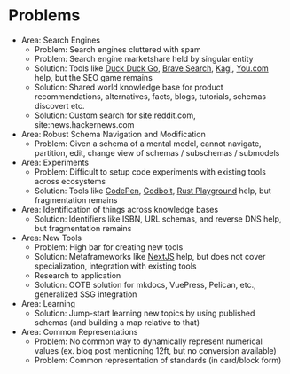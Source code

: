 # Problems

- Area: Search Engines
  - Problem: Search engines cluttered with spam
  - Problem: Search engine marketshare held by singular entity
  - Solution: Tools like [Duck Duck Go][duck-duck-go], [Brave Search][brave-search], [Kagi][kagi], [You.com][you] help, but the SEO game remains
  - Solution: Shared world knowledge base for product recommendations, alternatives, facts, blogs, tutorials, schemas discovert etc.
  - Solution: Custom search for site:reddit.com, site:news.hackernews.com
- Area: Robust Schema Navigation and Modification
  - Problem: Given a schema of a mental model, cannot navigate, partition, edit, change view of schemas / subschemas / submodels
- Area: Experiments
  - Problem: Difficult to setup code experiments with existing tools across ecosystems
  - Solution: Tools like [CodePen][code-pen], [Godbolt][godbolt], [Rust Playground][rust-playground] help, but fragmentation remains
- Area: Identification of things across knowledge bases
  - Solution: Identifiers like ISBN, URL schemas, and reverse DNS help, but fragmentation remains
- Area: New Tools
  - Problem: High bar for creating new tools
  - Solution: Metaframeworks like [NextJS](https://nextjs.org) help, but does not cover specialization, integration with existing tools
  - Research to application
  - Solution: OOTB solution for mkdocs, VuePress, Pelican, etc., generalized SSG integration
- Area: Learning
  - Solution: Jump-start learning new topics by using published schemas (and building a map relative to that)
- Area: Common Representations
  - Problem: No common way to dynamically represent numerical values (ex. blog post mentioning 12ft, but no conversion available)
  - Problem: Common representation of standards (in card/block form)

[duck-duck-go]: https://duckduckgo.com
[brave-search]: https://search.brave.com
[kagi]: https://kagi.com
[you]: https://you.com/code
[code-pen]: https://codepen.io
[godbolt]: https://godbolt.org
[rust-playground]: https://play.rust-lang.org
